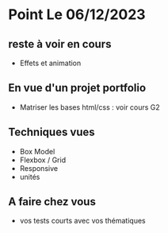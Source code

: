 # Point Le 06/12/2023

## reste à voir en cours
- Effets et animation

## En vue d'un projet portfolio
- Matriser les bases html/css : voir cours G2

## Techniques vues
- Box Model
- Flexbox / Grid
- Responsive
- unités
## A faire chez vous
- vos tests courts avec vos thématiques

